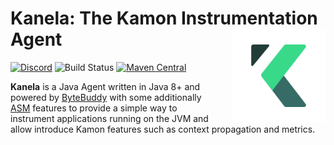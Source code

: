 # Kanela: The Kamon Instrumentation Agent <img align="right" src="https://raw.githubusercontent.com/kamon-io/kamon.io/279f4d3a658437a5182e10d75aa3d55b811b2836/assets/img/kamon/kamon-icon-light.svg" height="150px" style="padding-left: 20px"/>
[![Discord](https://img.shields.io/discord/866301994074243132?label=Join%20the%20Comunity%20on%20Discord)](https://discord.gg/5JuYsDJ7au)
![Build Status](https://travis-ci.org/kamon-io/kanela.svg?branch=master)
[![Maven Central](https://maven-badges.herokuapp.com/maven-central/io.kamon/kanela-agent/badge.svg)](https://maven-badges.herokuapp.com/maven-central/io.kamon/kanela-agent)

**Kanela** is a Java Agent written in Java 8+ and powered by [ByteBuddy] with some additionally [ASM] features to provide a simple way to instrument applications running on the JVM and allow introduce Kamon features such as context propagation and metrics.


[ByteBuddy]:http://bytebuddy.net/#/
[ASM]:http://asm.ow2.org/
